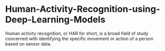 # Human-Activity-Recognition-using-Deep-Learning-Models
<p> Human activity recognition, or HAR for short, is a broad field of study concerned with identifying the specific movement or action of a person based on sensor data.</p>
